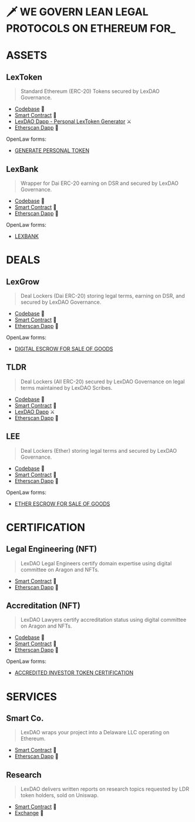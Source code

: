 # 🗡️ WE GOVERN LEAN LEGAL PROTOCOLS ON ETHEREUM FOR_

# ASSETS

## LexToken
> Standard Ethereum (ERC-20) Tokens secured by LexDAO Governance.

- [Codebase](https://github.com/lexDAO/LexToken)  🔐
- [Smart Contract](https://etherscan.io/address/0x8e80207b67e7a3352e1624be5c13402b4c8ea8cc#code)  🤖
- [LexDAO Dapp - Personal LexToken Generator](http://personaltoken.me/)  ⚔️
- [Etherscan Dapp](https://etherscan.io/dapp/0x8e80207b67e7a3352e1624be5c13402b4c8ea8cc#writeContract)  💼

OpenLaw forms: 

- [GENERATE PERSONAL TOKEN](https://lib.openlaw.io/web/default/template/Generate%20Personal%20Token)

## LexBank
> Wrapper for Dai ERC-20 earning on DSR and secured by LexDAO Governance.

- [Codebase](https://github.com/lexDAO/LexBank)  🔐
- [Smart Contract](https://etherscan.io/address/0xdab9050983202fb4d9941e010df660376fa6726f#code)  🤖
- [Etherscan Dapp](https://etherscan.io/dapp/0xdab9050983202fb4d9941e010df660376fa6726f#writeContract)  💼

OpenLaw forms: 

- [LEXBANK](https://lib.openlaw.io/web/default/template/LexBank)

# DEALS

## LexGrow
> Deal Lockers (Dai ERC-20) storing legal terms, earning on DSR, and secured by LexDAO Governance.

- [Codebase](https://github.com/lexDAO/Escrow)  🔐
- [Smart Contract](https://etherscan.io/address/0x4bc9968C5E947b4867a4db28022c78D12A3C419e#code)  🤖
- [Etherscan Dapp](https://etherscan.io/dapp/0x4bc9968C5E947b4867a4db28022c78D12A3C419e#writeContract)  💼

OpenLaw forms: 

- [DIGITAL ESCROW FOR SALE OF GOODS](https://lib.openlaw.io/web/default/template/Digital%20Escrow%20for%20Sale%20of%20Goods)

## TLDR
> Deal Lockers (All ERC-20) secured by LexDAO Governance on legal terms maintained by LexDAO Scribes.

- [Codebase](https://github.com/lexDAO/TLDR)  🔐
- [Smart Contract](https://etherscan.io/address/0x8CEDe32BbbCe5854992e151Fe215f2887E522553#code)  🤖
- [LexDAO Dapp](http://lexdao.club/)  ⚔️
- [Etherscan Dapp](https://etherscan.io/dapp/0x8CEDe32BbbCe5854992e151Fe215f2887E522553#writeContract)  💼

## LEE
> Deal Lockers (Ether) storing legal terms and secured by LexDAO Governance.

- [Codebase](https://github.com/lexDAO/LEE)  🔐
- [Smart Contract](https://etherscan.io/address/0xf8bb603941d555559a6b7b6a406dee5db8c8802f#code)  🤖
- [Etherscan Dapp](https://etherscan.io/dapp/0xf8bb603941d555559a6b7b6a406dee5db8c8802f#writeContract)  💼

OpenLaw forms: 

- [ETHER ESCROW FOR SALE OF GOODS](https://lib.openlaw.io/web/default/template/Ether%20Escrow%20for%20Sale%20of%20Goods)

# CERTIFICATION

## Legal Engineering (NFT)
> LexDAO Legal Engineers certify domain expertise using digital committee on Aragon and NFTs.

- [Smart Contract](https://etherscan.io/address/0xba2e37f18b647f19aa2e48581729fc4d0131b270#code)  🤖
- [Etherscan Dapp](https://etherscan.io/dapp/0xba2e37f18b647f19aa2e48581729fc4d0131b270#writeContract)  💼

## Accreditation (NFT)
> LexDAO Lawyers certify accreditation status using digital committee on Aragon and NFTs.

- [Codebase](https://github.com/lexDAO/AIT)  🔐
- [Smart Contract](https://etherscan.io/address/0x913b5d0ececaf3a6b267d3ebc29f3361e6e75633#code)  🤖
- [Etherscan Dapp](https://etherscan.io/dapp/0x913b5d0ececaf3a6b267d3ebc29f3361e6e75633#writeContract)  💼

OpenLaw forms: 

- [ACCREDITED INVESTOR TOKEN CERTIFICATION](https://lib.openlaw.io/web/default/template/Accredited%20Investor%20Token%20Certification)

# SERVICES

## Smart Co. 
> LexDAO wraps your project into a Delaware LLC operating on Ethereum.

- [Smart Contract](https://etherscan.io/address/0xd94e2dde18db7844242e5fbc6cafe116e2a5965f#code)  🤖
- [Etherscan Dapp](https://etherscan.io/dapp/0xd94e2dde18db7844242e5fbc6cafe116e2a5965f#writeContract)  💼

## Research 
> LexDAO delivers written reports on research topics requested by LDR token holders, sold on Uniswap.

- [Smart Contract](https://etherscan.io/address/0x913b5d0ececaf3a6b267d3ebc29f3361e6e75633#code)  🤖
- [Exchange](https://uniswap.info/token/0x180819c2a7d12d0b24fb7a3a4e001fcde32d95de)  🦄
